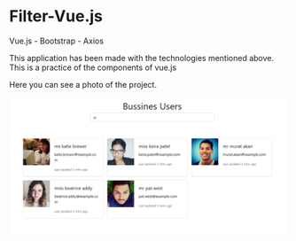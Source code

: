 # Filter-Vue.js

Vue.js - Bootstrap - Axios

This application has been made with the technologies mentioned above. This is a practice of the components of vue.js

Here you can see a photo of the project.

![alt Filter-vue.js](img/filter.png)
